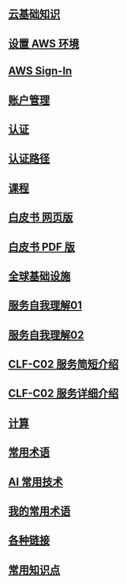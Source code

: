 ## [云基础知识](./CloudEssentials.md)

## [设置 AWS 环境](./SetupEnvironment.md)

## [AWS Sign-In](./Signin.md)

## [账户管理](./AccountManagement.md)

## [认证](./Certified/Certified.md)

## [认证路径](https://d1.awsstatic.com/zh_CN/training-and-certification/docs/AWS_certification_paths.pdf)

## [课程](./Course/Course.md)

## [白皮书 网页版](https://docs.aws.amazon.com/zh_cn/whitepapers/latest/aws-overview/introduction.html)

## [白皮书 PDF 版](https://d0.awsstatic.com/whitepapers/aws-overview.pdf)

## [全球基础设施](https://aws.amazon.com/cn/about-aws/global-infrastructure/)

## [服务自我理解01](./service/Services_01.md)

## [服务自我理解02](./service/Services_02.md)

## [CLF-C02 服务简短介绍](./service/CLF-C02-Service001.md)

## [CLF-C02 服务详细介绍](./service/CLF-C02-Service002.md)

## [计算](https://aws.amazon.com/cn/products/compute/)

## [常用术语](https://docs.aws.amazon.com/glossary/latest/reference/glos-chap.html)

## [AI 常用技术](https://docs.aws.amazon.com/glossary/latest/reference/glos-chap.html)

## [我的常用术语](./Certified/AIPractitioner/AI-glos-chap.md)

## [各种链接](./links.md)

## [常用知识点](./KnowledgePoints.md)